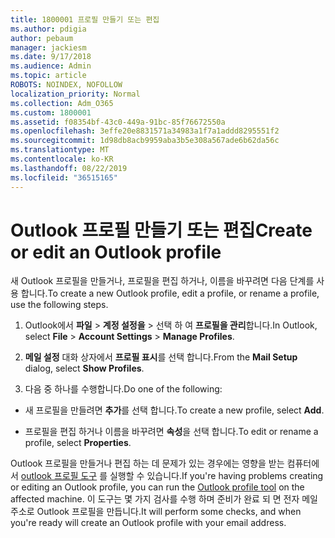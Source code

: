 ```yaml
---
title: 1800001 프로필 만들기 또는 편집
ms.author: pdigia
author: pebaum
manager: jackiesm
ms.date: 9/17/2018
ms.audience: Admin
ms.topic: article
ROBOTS: NOINDEX, NOFOLLOW
localization_priority: Normal
ms.collection: Adm_O365
ms.custom: 1800001
ms.assetid: f08354bf-43c0-449a-91bc-85f76672550a
ms.openlocfilehash: 3effe20e8831571a34983a1f7a1addd8295551f2
ms.sourcegitcommit: 1d98db8acb9959aba3b5e308a567ade6b62da56c
ms.translationtype: MT
ms.contentlocale: ko-KR
ms.lasthandoff: 08/22/2019
ms.locfileid: "36515165"
---
```

# <a name="create-or-edit-an-outlook-profile"></a><span data-ttu-id="fedae-102">Outlook 프로필 만들기 또는 편집</span><span class="sxs-lookup"><span data-stu-id="fedae-102">Create or edit an Outlook profile</span></span>

<span data-ttu-id="fedae-103">새 Outlook 프로필을 만들거나, 프로필을 편집 하거나, 이름을 바꾸려면 다음 단계를 사용 합니다.</span><span class="sxs-lookup"><span data-stu-id="fedae-103">To create a new Outlook profile, edit a profile, or rename a profile, use the following steps.</span></span>
  
1. <span data-ttu-id="fedae-104">Outlook에서 **파일** \> **계정 설정을** \> 선택 하 여 **프로필을 관리**합니다.</span><span class="sxs-lookup"><span data-stu-id="fedae-104">In Outlook, select **File** \> **Account Settings** \> **Manage Profiles**.</span></span>
    
2. <span data-ttu-id="fedae-105">**메일 설정** 대화 상자에서 **프로필 표시**를 선택 합니다.</span><span class="sxs-lookup"><span data-stu-id="fedae-105">From the **Mail Setup** dialog, select **Show Profiles**.</span></span>
    
3. <span data-ttu-id="fedae-106">다음 중 하나를 수행합니다.</span><span class="sxs-lookup"><span data-stu-id="fedae-106">Do one of the following:</span></span>
    
  - <span data-ttu-id="fedae-107">새 프로필을 만들려면 **추가**를 선택 합니다.</span><span class="sxs-lookup"><span data-stu-id="fedae-107">To create a new profile, select **Add**.</span></span>
    
  - <span data-ttu-id="fedae-108">프로필을 편집 하거나 이름을 바꾸려면 **속성**을 선택 합니다.</span><span class="sxs-lookup"><span data-stu-id="fedae-108">To edit or rename a profile, select **Properties**.</span></span>
    
<span data-ttu-id="fedae-109">Outlook 프로필을 만들거나 편집 하는 데 문제가 있는 경우에는 영향을 받는 컴퓨터에서 [outlook 프로필 도구](https://aka.ms/SaRA-OutlookSetupProfile) 를 실행할 수 있습니다.</span><span class="sxs-lookup"><span data-stu-id="fedae-109">If you're having problems creating or editing an Outlook profile, you can run the [Outlook profile tool](https://aka.ms/SaRA-OutlookSetupProfile) on the affected machine.</span></span> <span data-ttu-id="fedae-110">이 도구는 몇 가지 검사를 수행 하며 준비가 완료 되 면 전자 메일 주소로 Outlook 프로필을 만듭니다.</span><span class="sxs-lookup"><span data-stu-id="fedae-110">It will perform some checks, and when you're ready will create an Outlook profile with your email address.</span></span> 
  


